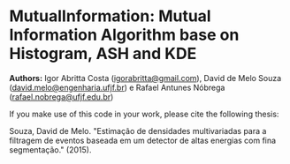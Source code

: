 # MutualInformation: Mutual Information Algorithm base on Histogram, ASH and KDE

<b>Authors:</b> Igor Abritta Costa (igorabritta@gmail.com), David de Melo Souza (david.melo@engenharia.ufjf.br) e Rafael Antunes Nóbrega (rafael.nobrega@ufjf.edu.br)

If you make use of this code in your work, please cite the following thesis:

Souza, David de Melo. "Estimação de densidades multivariadas para a filtragem de eventos baseada em um detector de altas energias com fina segmentação." (2015).
